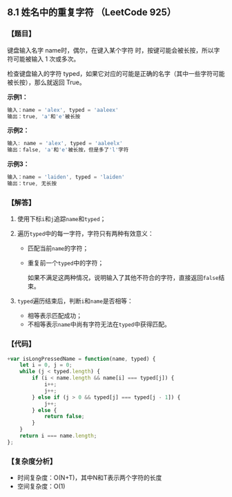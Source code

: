 ## 8.1 姓名中的重复字符 （LeetCode 925）

### 【题目】
键盘输入名字 name时，偶尔，在键入某个字符  时，按键可能会被长按，所以字符可能被输入 1 次或多次。

检查键盘输入的字符 typed，如果它对应的可能是正确的名字（其中一些字符可能被长按），那么就返回 True。

**示例1：**

```js
输入：name = 'alex', typed = 'aaleex'
输出：true, 'a'和'e'被长按
```

**示例2：**

```js
输入: name = 'alex', typed = 'aaleelx'
输出：false, 'a'和'e'被长按，但是多了'l'字符
```

**示例3：**

```js
输入：name = 'laiden', typed = 'laiden'
输出：true, 无长按
```



### 【解答】

1. 使用下标`i`和`j`追踪`name`和`typed`；

2. 遍历`typed`中的每一字符，字符只有两种有效意义：

   - 匹配当前`name`的字符；

   - 重复前一个`typed`中的字符； 

     如果不满足这两种情况，说明输入了其他不符合的字符，直接返回`false`结束。

3. `typed`遍历结束后，判断`i`和`name`是否相等：

   - 相等表示匹配成功；
   - 不相等表示`name`中尚有字符无法在`typed`中获得匹配。



### 【代码】

```js
+var isLongPressedName = function(name, typed) {
    let i = 0, j = 0;
    while (j < typed.length) {
        if (i < name.length && name[i] === typed[j]) {
            i++;
            j++;
        } else if (j > 0 && typed[j] === typed[j - 1]) {
            j++;
        } else {
            return false;
        }
    }
    return i === name.length;
};
```



### 【复杂度分析】

- 时间复杂度：O(N+T)，其中N和T表示两个字符的长度
- 空间复杂度：O(1)